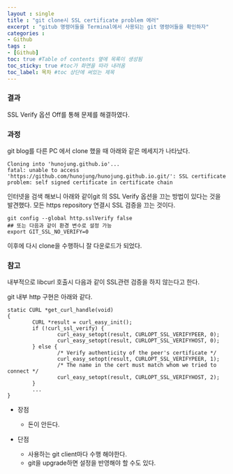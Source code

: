 ```yaml
---
layout : single
title : "git clone시 SSL certificate problem 에러"
excerpt : "gitub 명령어들을 Terminal에서 사용되는 git 명령어들을 확인하자"
categories :
- Github
tags :
- [Github]
toc: true #Table of contents 옆에 목록이 생성됨
toc_sticky: true #toc가 화면을 따라 내려옴
toc_label: 목차 #toc 상단에 써있는 제목
---
```



### 결과

SSL Verify 옵션 Off를 통해 문제를 해결하였다.

### 과정

git blog를 다른 PC 에서 clone 했을 때 아래와 같은 메세지가 나타났다.

```
Cloning into 'hunojung.github.io'...
fatal: unable to access 'https://github.com/hunojung/hunojung.github.io.git/': SSL certificate problem: self signed certificate in certificate chain
```

인터넷을 검색 해보니 아래와 같이git 의 SSL Verify 옵션을 끄는 방법이 있다는 것을 발견했다. 모든 https repository 연결시 SSL 검증을 끄는 것이다.

```
git config --global http.sslVerify false
## 또는 다음과 같이 환경 변수로 설정 가능
export GIT_SSL_NO_VERIFY=0
```

이후에 다시 clone을 수행하니 잘 다운로드가 되었다.


### 참고

내부적으로 libcurl 호출시 다음과 같이 SSL관련 검증을 하지 않는다고 한다.

git 내부 http 구현은 아래와 같다.

```
static CURL *get_curl_handle(void)
{
        CURL *result = curl_easy_init();
        if (!curl_ssl_verify) {
                curl_easy_setopt(result, CURLOPT_SSL_VERIFYPEER, 0);
                curl_easy_setopt(result, CURLOPT_SSL_VERIFYHOST, 0);
        } else {
                /* Verify authenticity of the peer's certificate */
                curl_easy_setopt(result, CURLOPT_SSL_VERIFYPEER, 1);
                /* The name in the cert must match whom we tried to connect */
                curl_easy_setopt(result, CURLOPT_SSL_VERIFYHOST, 2);
        }
        ...
}
```


- 장점

  - 돈이 안든다.

- 단점

  - 사용하는 git client마다 수행 해야한다.
  - git을 upgrade하면 설정을 반영해야 할 수도 있다.
